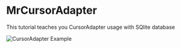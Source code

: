 # MrCursorAdapter
This tutorial teaches you CursorAdapter usage with SQlite database

![CursorAdapter Example](MrCursorAdapter.gif)
